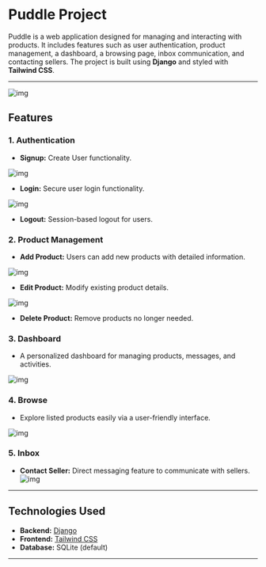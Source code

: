 # Puddle Project

Puddle is a web application designed for managing and interacting with products. It includes features such as user authentication, product management, a dashboard, a browsing page, inbox communication, and contacting sellers. The project is built using **Django** and styled with **Tailwind CSS**.

---
![img](./src/screenshots/home_page.png)

## Features

### 1. Authentication
- **Signup:** Create User functionality.

![img](./src/screenshots/Signup_page.png)

- **Login:** Secure user login functionality.

![img](./src/screenshots/login_page.png)

- **Logout:** Session-based logout for users.


### 2. Product Management
- **Add Product:** Users can add new products with detailed information.

![img](./src/screenshots/Add%20Product%20Puddle.png)

- **Edit Product:** Modify existing product details.

![img](./src/screenshots/edit_page.png)
- **Delete Product:** Remove products no longer needed.



### 3. Dashboard
- A personalized dashboard for managing products, messages, and activities.

![img](./src/screenshots/Dashboard%20Puddle.png)
### 4. Browse
- Explore listed products easily via a user-friendly interface.

![img](./src/screenshots/search_page.png)

### 5. Inbox
- **Contact Seller:** Direct messaging feature to communicate with sellers.
![img](./src/screenshots/detail_page.png)

---

## Technologies Used

- **Backend:** [Django](https://www.djangoproject.com/)
- **Frontend:** [Tailwind CSS](https://tailwindcss.com/)
- **Database:** SQLite (default) 

---
